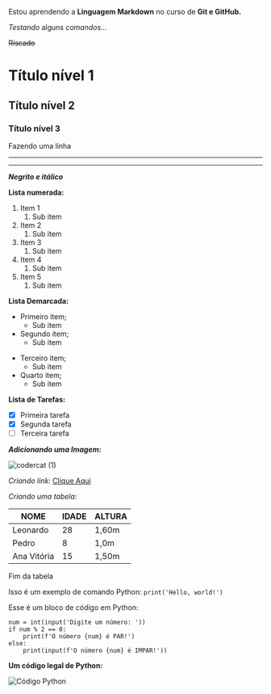 Estou aprendendo a **Linguagem Markdown** no curso de __Git e GitHub.__

_Testando_ alguns *comandos...*

~~Riscado~~

# Título nível 1

## Título nível 2

### Título nível 3

Fazendo uma linha
***
---

*__Negrito e itálico__*

**Lista numerada:**

1. Item 1
   1. Sub item
3. Item 2
   1. Sub item
5. Item 3
   1. Sub item
7. Item 4
   1. Sub item
9. Item 5
   1. Sub item

__Lista Demarcada:__

* Primeiro item;
   * Sub item
* Segundo item;
   * Sub item
- Terceiro item;
   - Sub item
- Quarto item;
   - Sub item

**Lista de Tarefas:**

- [x] Primeira tarefa
- [x] Segunda tarefa
- [ ] Terceira tarefa

*__Adicionando uma Imagem:__*

![codercat (1)](https://user-images.githubusercontent.com/121268109/233470521-a7c32d38-f664-4003-a18f-2dfc381ace15.jpg)

_Criando link:_ [Clique Aqui](https://www.instagram.com/leonardosn95/)

*Criando uma tabela:*

**NOME** | __IDADE__ | **ALTURA**
-- | -- | --
Leonardo | 28 | 1,60m
Pedro | 8 | 1,0m
Ana Vitória | 15 | 1,50m

Fim da tabela

Isso é um exemplo de comando Python: `print('Hello, world!')`

Esse é um bloco de código em Python:

```
num = int(input('Digite um número: '))
if num % 2 == 0:
    print(f'O número {num} é PAR!')
else:
    print(input(f'O número {num} é IMPAR!'))

```

__Um código legal de Python:__

![Código Python](https://user-images.githubusercontent.com/121268109/233483867-254cbe05-0735-4723-a030-6aef39aad40b.jpg)


